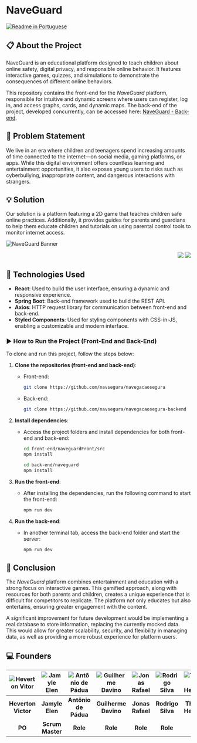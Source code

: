 # NaveGuard
[![Readme in Portuguese](https://img.shields.io/badge/README-Português-blue)](./README.md)  

## 📋 About the Project
NaveGuard is an educational platform designed to teach children about online safety, digital privacy, and responsible online behavior. It features interactive games, quizzes, and simulations to demonstrate the consequences of different online behaviors.

This repository contains the front-end for the *NaveGuard* platform, responsible for intuitive and dynamic screens where users can register, log in, and access graphs, cards, and dynamic maps. The back-end of the project, developed concurrently, can be accessed here: [NaveGuard - Back-end](https://github.com/navsegura/navegacaosegura-backend).

## 🚫 Problem Statement
We live in an era where children and teenagers spend increasing amounts of time connected to the internet—on social media, gaming platforms, or apps. While this digital environment offers countless learning and entertainment opportunities, it also exposes young users to risks such as cyberbullying, inappropriate content, and dangerous interactions with strangers.

## 💡 Solution
Our solution is a platform featuring a 2D game that teaches children safe online practices. Additionally, it provides guides for parents and guardians to help them educate children and tutorials on using parental control tools to monitor internet access.

![NaveGuard Banner](https://github.com/user-attachments/assets/1199baf1-7be2-4a2f-bd43-d198a6d377eb)

<div align="end">

[![](https://github.com/user-attachments/assets/36112c66-7d4e-4b53-a390-891e9adb67cd)](https://www.linkedin.com/search/results/all/?fetchDeterministicClustersOnly=true&heroEntityKey=urn%3Ali%3Aorganization%3A105400839&keywords=naveguard&origin=RICH_QUERY_TYPEAHEAD_HISTORY&position=0&searchId=8bc26013-42de-4d7c-bf8e-c8dcdec124f2&sid=oVK&spellCorrectionEnabled=true)
[![](https://github.com/user-attachments/assets/8b37cf0f-c9f9-4ba4-9a10-9510a338d37e)](https://www.linkedin.com/search/results/all/?fetchDeterministicClustersOnly=true&heroEntityKey=urn%3Ali%3Aorganization%3A105400839&keywords=naveguard&origin=RICH_QUERY_TYPEAHEAD_HISTORY&position=0&searchId=8bc26013-42de-4d7c-bf8e-c8dcdec124f2&sid=oVK&spellCorrectionEnabled=true)
</div>

## 🚀 Technologies Used
- **React**: Used to build the user interface, ensuring a dynamic and responsive experience.
- **Spring Boot**: Back-end framework used to build the REST API.
- **Axios**: HTTP request library for communication between front-end and back-end.
- **Styled Components**: Used for styling components with CSS-in-JS, enabling a customizable and modern interface.

### ▶ How to Run the Project (Front-End and Back-End)
To clone and run this project, follow the steps below:

1. **Clone the repositories (front-end and back-end)**:
   - Front-end:
     ```bash
     git clone https://github.com/navsegura/navegacaosegura
     ```
   - Back-end:
     ```bash
     git clone https://github.com/navsegura/navegacaosegura-backend
     ```

2. **Install dependencies**:
   - Access the project folders and install dependencies for both front-end and back-end:
     ```bash
     cd front-end/naveguardFront/src
     npm install
     ```
     ```bash
     cd back-end/naveguard
     npm install
     ```

3. **Run the front-end**:
   - After installing the dependencies, run the following command to start the front-end:
     ```bash
     npm run dev
     ```

4. **Run the back-end**:
   - In another terminal tab, access the back-end folder and start the server:
     ```bash
     npm run dev
     ```

## 📅 Conclusion
The *NaveGuard* platform combines entertainment and education with a strong focus on interactive games. This gamified approach, along with resources for both parents and children, creates a unique experience that is difficult for competitors to replicate. The platform not only educates but also entertains, ensuring greater engagement with the content.

A significant improvement for future development would be implementing a real database to store information, replacing the currently mocked data. This would allow for greater scalability, security, and flexibility in managing data, as well as providing a more robust experience for platform users.

## 💻 Founders

| ![Heverton Vitor][img1] | ![Jamyle Elen][img2] | ![Antônio de Pádua][img3] | ![Guilherme Davino][img4] | ![Jonas Rafael][img5] | ![Rodrigo Silva][img6] | ![Theofilo Henrique][img7] | ![Leandra Mayla][img8] |
|:-----------------------:|:--------------------:|:-------------------------:|:-------------------------:|:---------------------:|:----------------------:|:--------------------------:|:----------------------:|
| **Heverton Victor**     | **Jamyle Elen**      | **Antônio de Pádua**      | **Guilherme Davino**      | **Jonas Rafael**      | **Rodrigo Silva**      | **Theofilo Henrique**      | **Leandra Mayla**      |
| **PO**                  | **Scrum Master**     | **Role**                  | **Role**                  | **Role**              | **Role**               | **Role**                   | **Social Media**       |

[img1]: https://github.com/user-attachments/assets/4f7785c6-6bf1-4df3-bffe-952bd125e7b0
[img2]: https://github.com/user-attachments/assets/4b3637cc-e1a0-45e4-af1b-6b37f3626ecb
[img3]: https://github.com/user-attachments/assets/2cc51c8b-fe97-4f55-ae3a-dd8e95a36ede
[img4]: https://github.com/user-attachments/assets/dc908943-6114-453d-a2dc-ea90c06c19c4
[img5]: https://github.com/user-attachments/assets/9958bd7d-a61e-4d84-81e2-049fb0620892
[img6]: https://github.com/user-attachments/assets/712e6e18-99ae-4387-94fd-32cec5564e3f
[img7]: https://github.com/user-attachments/assets/0e1acee6-6b75-43dc-b61e-21a25d03b42b
[img8]: https://github.com/user-attachments/assets/d9bfc7f5-8b31-4930-b308-b0596cb58f19
